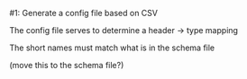 
  #1: Generate a config file based on CSV

The config file serves to determine a header -> type mapping

The short names must match what is in the schema file

(move this to the schema file?)

